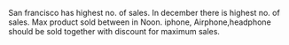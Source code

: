 San francisco has highest no. of sales.
In december there is highest no. of sales.
Max product sold between in Noon. iphone, Airphone,headphone should be sold together with discount for maximum sales.
